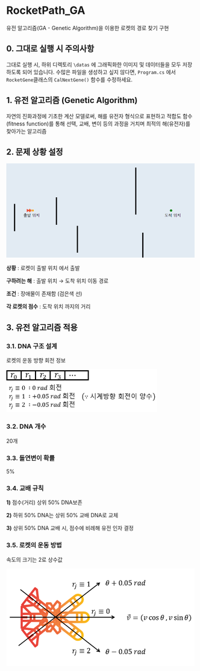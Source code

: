 # RocketPath_GA
유전 알고리즘(GA - Genetic Algorithm)을 이용한 로켓의 경로 찾기 구현

## 0. 그대로 실행 시 주의사항
그대로 실행 시, 하위 디렉토리 ```\datas``` 에 그래픽화한 이미지 및 데이터들을 모두 저장하도록 되어 있습니다.
수많은 파일을 생성하고 싶지 않다면, ```Program.cs``` 에서 ```RocketGene```클래스의 ```CalNextGene()``` 함수를 수정하세요.

## 1. 유전 알고리즘 (Genetic Algorithm)
 자연의 진화과정에 기초한 계산 모델로써, 해를 유전자 형식으로 표현하고 적합도 함수(fitness function)를 통해 선택, 교배, 변이 등의 과정을 거치며 최적의 해(유전자)를 찾아가는 알고리즘
 
## 2. 문제 상황 설정
<img src="./images/문제상황.png" alt="Problem_Graphic" width="500"/>

**상황** : 로켓이 출발 위치 에서 출발

**구하려는 해** : 출발 위치 → 도착 위치 이동 경로

**조건** : 장애물이 존재함 (검은색 선)

**각 로켓의 점수** : 도착 위치 까지의 거리

## 3. 유전 알고리즘 적용

### 3.1. DNA 구조 설계
 로켓의 운동 방향 회전 정보

<img src="./images/dna_structure.png" alt="Structure_of_DNA" width="400"/>

### 3.2. DNA 개수
 20개

### 3.3. 돌연변이 확률
 5%

### 3.4. 교배 규칙
**1)** 점수(거리) 상위 50% DNA보존

**2)** 하위 50% DNA는 상위 50% 교배 DNA로 교체

**3)** 상위 50% DNA 교배 시, 점수에 비례해 유전 인자 결정

### 3.5. 로켓의 운동 방법
 속도의 크기는 2로 상수값
 
 <img src="./images/rocket_diagram.png" alt="Rocket_Graphic" width="500"/>
